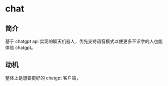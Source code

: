 # chat

## 简介

基于 chatgpt api 实现的聊天机器人，优先支持语音模式以使更多不识字的人也能体验 chatgpt。

## 动机

整体上是想要更好的 chatgpt 客户端，
